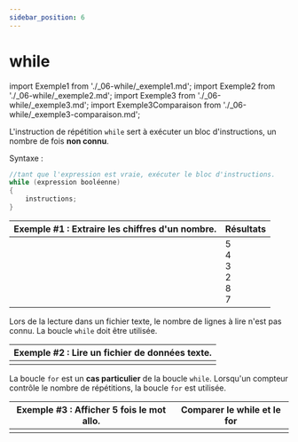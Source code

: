 ```yaml
---
sidebar_position: 6
---
```


# while

import Exemple1 from './_06-while/_exemple1.md';
import Exemple2 from './_06-while/_exemple2.md';
import Exemple3 from './_06-while/_exemple3.md';
import Exemple3Comparaison from './_06-while/_exemple3-comparaison.md';

L'instruction de répétition `while` sert à exécuter un bloc d'instructions, un nombre de fois **non connu**.

Syntaxe :

```cs
//tant que l'expression est vraie, exécuter le bloc d'instructions. 
while (expression booléenne) 
{
    instructions;
}
```

| Exemple #1 : Extraire les chiffres d'un nombre. | Résultats |
| ----------------------------------------------- | --------- |
| <Exemple1/> | 5 <br/> 4 <br/> 3 <br/> 2 <br/> 8 <br/> 7 |

Lors de la lecture dans un fichier texte, le nombre de lignes à lire n'est pas connu.
La boucle `while` doit être utilisée.

| Exemple #2 : Lire un fichier de données texte. |
| ----------------------------------------------- |
| <Exemple2/> |

La boucle `for` est un **cas particulier** de la boucle `while`.
Lorsqu'un compteur contrôle le nombre de répétitions, la boucle `for` est utilisée.

| Exemple #3 : Afficher 5 fois le mot allo. | Comparer le while et le for |
| ----------------------------------------------- | --------- |
| <Exemple3/> | <Exemple3Comparaison/> |
